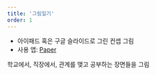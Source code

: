 ```yaml
---
title: '그림일기'
order: 1
---
```


- 아이패드 혹은 구글 슬라이드로 그린 컨셉 그림
- 사용 앱: [Paper](https://paper.bywetransfer.com/)

학교에서, 직장에서, 관계를 맺고 공부하는 장면들을 그림
